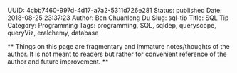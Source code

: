 UUID: 4cbb7460-997d-4d17-a7a2-5311d726e281
Status: published
Date: 2018-08-25 23:37:23
Author: Ben Chuanlong Du
Slug: sql-tip
Title: SQL Tip
Category: Programming
Tags: programming, SQL, sqldep, queryscope, queryViz, eralchemy, database

**
Things on this page are
fragmentary and immature notes/thoughts of the author.
It is not meant to readers
but rather for convenient reference of the author and future improvement.
**
